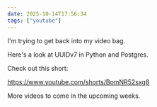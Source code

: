 ```yaml
---
date: 2025-10-14T17:56:34
tags: ["youtube"]
---
```


I'm trying to get back into my video bag.

Here's a look at UUIDv7 in Python and Postgres.

Check out this short:

<https://www.youtube.com/shorts/BomNR52sxg8>

More videos to come in the upcoming weeks.
